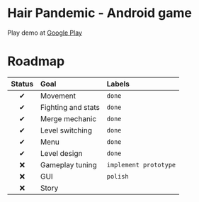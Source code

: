 # Hair Pandemic - Android game

Play demo at [Google Play](https://play.google.com/store/apps/details?id=com.Evorsion.HairPandemic)

# Roadmap

| Status | Goal               | Labels                |
| :----: | :----------------- | :-------------------- |
|   ✔    | Movement           | `done`                |
|   ✔    | Fighting and stats | `done`                |
|   ✔    | Merge mechanic     | `done`                |
|   ✔    | Level switching    | `done`                |
|   ✔    | Menu               | `done`                |
|   ✔    | Level design       | `done`                |
|   ❌    | Gameplay tuning    | `implement prototype` |
|   ❌    | GUI                | `polish`              |
|   ❌    | Story              |                       |

